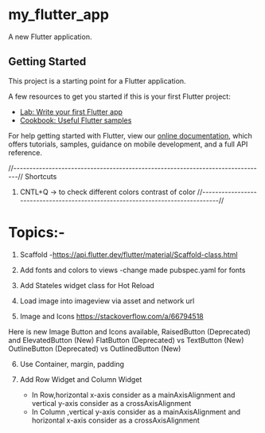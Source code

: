 # my_flutter_app

A new Flutter application.

## Getting Started

This project is a starting point for a Flutter application.

A few resources to get you started if this is your first Flutter project:

- [Lab: Write your first Flutter app](https://flutter.dev/docs/get-started/codelab)
- [Cookbook: Useful Flutter samples](https://flutter.dev/docs/cookbook)

For help getting started with Flutter, view our
[online documentation](https://flutter.dev/docs), which offers tutorials,
samples, guidance on mobile development, and a full API reference.

//-------------------------------------------------------------------------------//
Shortcuts
1. CNTL+Q -> to check different colors contrast of color
//-------------------------------------------------------------------------------//

# Topics:-
1. Scaffold
-https://api.flutter.dev/flutter/material/Scaffold-class.html
2. Add fonts and colors to views
-change made pubspec.yaml for fonts
3. Add Stateles widget class for Hot Reload

4. Load image into imageview via asset and network url


5. Image and Icons
 https://stackoverflow.com/a/66794518

Here is new Image Button and Icons available,
 RaisedButton (Deprecated) and ElevatedButton (New)
 FlatButton (Deprecated) vs TextButton (New)
 OutlineButton (Deprecated) vs OutlinedButton (New)

6. Use Container, margin, padding

7. Add Row Widget and Column Widget
   - In Row,horizontal x-axis consider as a mainAxisAlignment and
     vertical y-axis consider as a crossAxisAlignment
   - In Column ,vertical y-axis consider as a mainAxisAlignment and
     horizontal x-axis consider as a crossAxisAlignment
